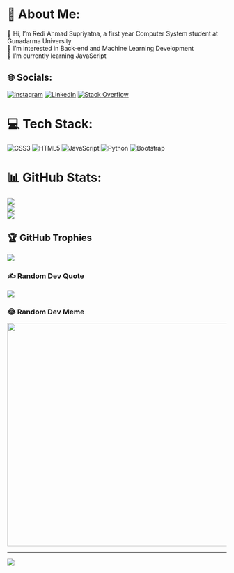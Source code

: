 # 💫 About Me:
👋 Hi, I’m Redi Ahmad Supriyatna, a first year Computer System student at Gunadarma University<br>👀 I’m interested in Back-end and Machine Learning Development<br>🌱 I’m currently learning JavaScript<br>


## 🌐 Socials:
[![Instagram](https://img.shields.io/badge/Instagram-%23E4405F.svg?logo=Instagram&logoColor=white)](https://instagram.com/rediahmds) [![LinkedIn](https://img.shields.io/badge/LinkedIn-%230077B5.svg?logo=linkedin&logoColor=white)](https://linkedin.com/in/redi-ahmad-supriyatna-69a21b193/) [![Stack Overflow](https://img.shields.io/badge/-Stackoverflow-FE7A16?logo=stack-overflow&logoColor=white)](https://stackoverflow.com/users/19512354) 

# 💻 Tech Stack:
![CSS3](https://img.shields.io/badge/css3-%231572B6.svg?style=for-the-badge&logo=css3&logoColor=white) ![HTML5](https://img.shields.io/badge/html5-%23E34F26.svg?style=for-the-badge&logo=html5&logoColor=white) ![JavaScript](https://img.shields.io/badge/javascript-%23323330.svg?style=for-the-badge&logo=javascript&logoColor=%23F7DF1E) ![Python](https://img.shields.io/badge/python-3670A0?style=for-the-badge&logo=python&logoColor=ffdd54) ![Bootstrap](https://img.shields.io/badge/bootstrap-%23563D7C.svg?style=for-the-badge&logo=bootstrap&logoColor=white)
# 📊 GitHub Stats:
![](https://github-readme-stats.vercel.app/api?username=rediahmdsCode&theme=dark&hide_border=false&include_all_commits=false&count_private=true)<br/>
![](https://github-readme-streak-stats.herokuapp.com/?user=rediahmdsCode&theme=dark&hide_border=false)<br/>
![](https://github-readme-stats.vercel.app/api/top-langs/?username=rediahmdsCode&theme=dark&hide_border=false&include_all_commits=false&count_private=true&layout=compact)

## 🏆 GitHub Trophies
![](https://github-profile-trophy.vercel.app/?username=rediahmdsCode&theme=darkhub&no-frame=false&no-bg=false&margin-w=4)

### ✍️ Random Dev Quote
![](https://quotes-github-readme.vercel.app/api?type=horizontal&theme=dark)

### 😂 Random Dev Meme
<img src="https://random-memer.herokuapp.com/" width="512px"/>

---
[![](https://visitcount.itsvg.in/api?id=rediahmdsCode&icon=3&color=0)](https://visitcount.itsvg.in)
